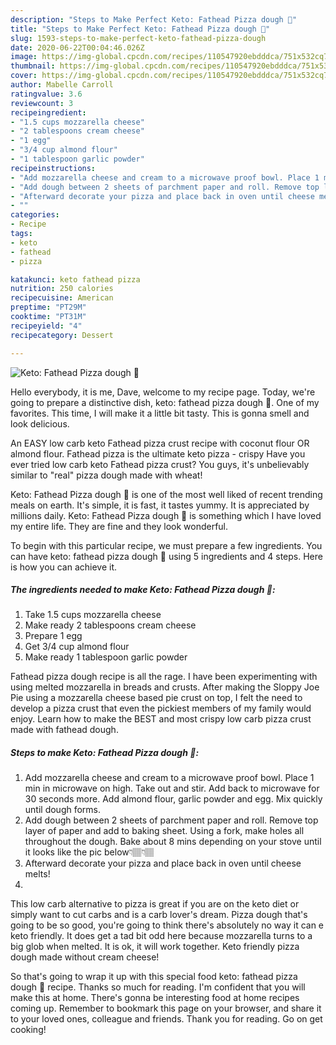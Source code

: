 ```yaml
---
description: "Steps to Make Perfect Keto: Fathead Pizza dough 🍕"
title: "Steps to Make Perfect Keto: Fathead Pizza dough 🍕"
slug: 1593-steps-to-make-perfect-keto-fathead-pizza-dough
date: 2020-06-22T00:04:46.026Z
image: https://img-global.cpcdn.com/recipes/110547920ebdddca/751x532cq70/keto-fathead-pizza-dough-🍕-recipe-main-photo.jpg
thumbnail: https://img-global.cpcdn.com/recipes/110547920ebdddca/751x532cq70/keto-fathead-pizza-dough-🍕-recipe-main-photo.jpg
cover: https://img-global.cpcdn.com/recipes/110547920ebdddca/751x532cq70/keto-fathead-pizza-dough-🍕-recipe-main-photo.jpg
author: Mabelle Carroll
ratingvalue: 3.6
reviewcount: 3
recipeingredient:
- "1.5 cups mozzarella cheese"
- "2 tablespoons cream cheese"
- "1 egg"
- "3/4 cup almond flour"
- "1 tablespoon garlic powder"
recipeinstructions:
- "Add mozzarella cheese and cream to a microwave proof bowl. Place 1 min in microwave on high. Take out and stir. Add back to microwave for 30 seconds more. Add almond flour, garlic powder and egg. Mix quickly until dough forms."
- "Add dough between 2 sheets of parchment paper and roll. Remove top layer of paper and add to baking sheet. Using a fork, make holes all throughout the dough. Bake about 8 mins depending on your stove until it looks like the pic below👇🏽👇🏽"
- "Afterward decorate your pizza and place back in oven until cheese melts!"
- ""
categories:
- Recipe
tags:
- keto
- fathead
- pizza

katakunci: keto fathead pizza 
nutrition: 250 calories
recipecuisine: American
preptime: "PT29M"
cooktime: "PT31M"
recipeyield: "4"
recipecategory: Dessert

---
```



![Keto: Fathead Pizza dough 🍕](https://img-global.cpcdn.com/recipes/110547920ebdddca/751x532cq70/keto-fathead-pizza-dough-🍕-recipe-main-photo.jpg)

Hello everybody, it is me, Dave, welcome to my recipe page. Today, we're going to prepare a distinctive dish, keto: fathead pizza dough 🍕. One of my favorites. This time, I will make it a little bit tasty. This is gonna smell and look delicious.

An EASY low carb keto Fathead pizza crust recipe with coconut flour OR almond flour. Fathead pizza is the ultimate keto pizza - crispy Have you ever tried low carb keto Fathead pizza crust? You guys, it&#39;s unbelievably similar to &#34;real&#34; pizza dough made with wheat!

Keto: Fathead Pizza dough 🍕 is one of the most well liked of recent trending meals on earth. It's simple, it is fast, it tastes yummy. It is appreciated by millions daily. Keto: Fathead Pizza dough 🍕 is something which I have loved my entire life. They are fine and they look wonderful.


To begin with this particular recipe, we must prepare a few ingredients. You can have keto: fathead pizza dough 🍕 using 5 ingredients and 4 steps. Here is how you can achieve it.

<!--inarticleads1-->

##### The ingredients needed to make Keto: Fathead Pizza dough 🍕:

1. Take 1.5 cups mozzarella cheese
1. Make ready 2 tablespoons cream cheese
1. Prepare 1 egg
1. Get 3/4 cup almond flour
1. Make ready 1 tablespoon garlic powder


Fathead pizza dough recipe is all the rage. I have been experimenting with using melted mozzarella in breads and crusts. After making the Sloppy Joe Pie using a mozzarella cheese based pie crust on top, I felt the need to develop a pizza crust that even the pickiest members of my family would enjoy. Learn how to make the BEST and most crispy low carb pizza crust made with fathead dough. 

<!--inarticleads2-->

##### Steps to make Keto: Fathead Pizza dough 🍕:

1. Add mozzarella cheese and cream to a microwave proof bowl. Place 1 min in microwave on high. Take out and stir. Add back to microwave for 30 seconds more. Add almond flour, garlic powder and egg. Mix quickly until dough forms.
1. Add dough between 2 sheets of parchment paper and roll. Remove top layer of paper and add to baking sheet. Using a fork, make holes all throughout the dough. Bake about 8 mins depending on your stove until it looks like the pic below👇🏽👇🏽
1. Afterward decorate your pizza and place back in oven until cheese melts!
1. 


This low carb alternative to pizza is great if you are on the keto diet or simply want to cut carbs and is a carb lover&#39;s dream. Pizza dough that&#39;s going to be so good, you&#39;re going to think there&#39;s absolutely no way it can e keto friendly. It does get a tad bit odd here because mozzarella turns to a big glob when melted. It is ok, it will work together. Keto friendly pizza dough made without cream cheese! 

So that's going to wrap it up with this special food keto: fathead pizza dough 🍕 recipe. Thanks so much for reading. I'm confident that you will make this at home. There's gonna be interesting food at home recipes coming up. Remember to bookmark this page on your browser, and share it to your loved ones, colleague and friends. Thank you for reading. Go on get cooking!
